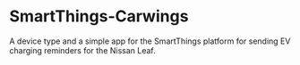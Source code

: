 SmartThings-Carwings
====================

A device type and a simple app for the SmartThings platform for sending EV charging reminders for the Nissan Leaf.
